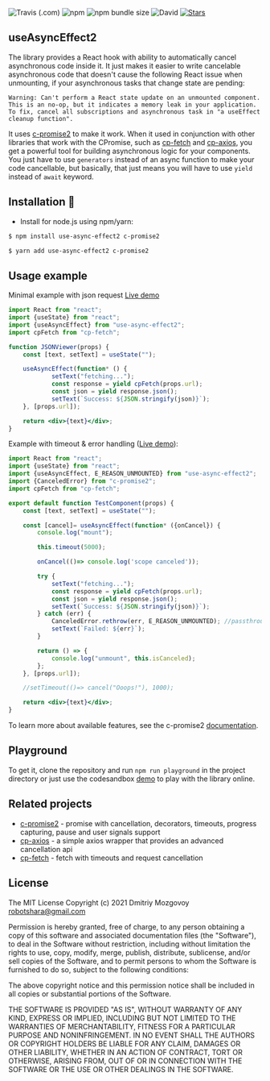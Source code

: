 ![Travis (.com)](https://img.shields.io/travis/com/DigitalBrainJS/use-async-effect)
![npm](https://img.shields.io/npm/dm/use-async-effect2)
![npm bundle size](https://img.shields.io/bundlephobia/minzip/use-async-effect)
![David](https://img.shields.io/david/DigitalBrainJS/use-async-effect)
[![Stars](https://badgen.net/github/stars/DigitalBrainJS/use-async-effect)](https://github.com/DigitalBrainJS/use-async-effect/stargazers)

## useAsyncEffect2
The library provides a React hook with ability to automatically cancel asynchronous code inside it.
It just makes it easier to write cancelable asynchronous code that doesn't cause 
the following React issue when unmounting, if your asynchronous tasks that change state are pending:
````
Warning: Can't perform a React state update on an unmounted component. 
This is an no-op, but it indicates a memory leak in your application. 
To fix, cancel all subscriptions and asynchronous task in "a useEffect cleanup function".
````
It uses [c-promise2](https://www.npmjs.com/package/c-promise2) to make it work. 
When it used in conjunction with other libraries that work with the CPromise,
such as [cp-fetch](https://www.npmjs.com/package/cp-fetch) and [cp-axios](https://www.npmjs.com/package/cp-axios),
you get a powerful tool for building asynchronous logic for your components.
You just have to use `generators` instead of an async function to make your code cancellable, 
but basically, that just means you will have to use `yield` instead of `await` keyword.
## Installation :hammer:
- Install for node.js using npm/yarn:

```bash
$ npm install use-async-effect2 c-promise2
```

```bash
$ yarn add use-async-effect2 c-promise2
```
## Usage example
Minimal example with json request [Live demo](https://codesandbox.io/s/friendly-murdock-wxq8u?file=/src/App.js)
````jsx
import React from "react";
import {useState} from "react";
import {useAsyncEffect} from "use-async-effect2";
import cpFetch from "cp-fetch";

function JSONViewer(props) {
    const [text, setText] = useState("");

    useAsyncEffect(function* () {
            setText("fetching...");
            const response = yield cpFetch(props.url);
            const json = yield response.json();
            setText(`Success: ${JSON.stringify(json)}`);
    }, [props.url]);

    return <div>{text}</div>;
}
````
Example with timeout & error handling ([Live demo](https://codesandbox.io/s/async-effect-demo1-vho29)):
````jsx
import React from "react";
import {useState} from "react";
import {useAsyncEffect, E_REASON_UNMOUNTED} from "use-async-effect2";
import {CanceledError} from "c-promise2";
import cpFetch from "cp-fetch";

export default function TestComponent(props) {
    const [text, setText] = useState("");

    const [cancel]= useAsyncEffect(function* ({onCancel}) {
        console.log("mount");

        this.timeout(5000);

        onCancel(()=> console.log('scope canceled'));

        try {
            setText("fetching...");
            const response = yield cpFetch(props.url);
            const json = yield response.json();
            setText(`Success: ${JSON.stringify(json)}`);
        } catch (err) {
            CanceledError.rethrow(err, E_REASON_UNMOUNTED); //passthrough
            setText(`Failed: ${err}`);
        }

        return () => {
            console.log("unmount", this.isCanceled);
        };
    }, [props.url]);

    //setTimeout(()=> cancel("Ooops!"), 1000);

    return <div>{text}</div>;
}
````
To learn more about available features, see the c-promise2 [documentation](https://www.npmjs.com/package/c-promise2).

## Playground

To get it, clone the repository and run `npm run playground` in the project directory or
just use the codesandbox [demo](https://codesandbox.io/s/async-effect-demo1-vho29) to play with the library online.

## Related projects
- [c-promise2](https://www.npmjs.com/package/c-promise2) - promise with cancellation, decorators, timeouts, progress capturing, pause and user signals support
- [cp-axios](https://www.npmjs.com/package/cp-axios) - a simple axios wrapper that provides an advanced cancellation api
- [cp-fetch](https://www.npmjs.com/package/cp-fetch) - fetch with timeouts and request cancellation

## License

The MIT License Copyright (c) 2021 Dmitriy Mozgovoy robotshara@gmail.com

Permission is hereby granted, free of charge, to any person obtaining a copy of this software and associated documentation files (the "Software"), to deal in the Software without restriction, including without limitation the rights to use, copy, modify, merge, publish, distribute, sublicense, and/or sell copies of the Software, and to permit persons to whom the Software is furnished to do so, subject to the following conditions:

The above copyright notice and this permission notice shall be included in all copies or substantial portions of the Software.

THE SOFTWARE IS PROVIDED "AS IS", WITHOUT WARRANTY OF ANY KIND, EXPRESS OR IMPLIED,
INCLUDING BUT NOT LIMITED TO THE WARRANTIES OF MERCHANTABILITY, FITNESS FOR A PARTICULAR
PURPOSE AND NONINFRINGEMENT. IN NO EVENT SHALL THE AUTHORS OR COPYRIGHT HOLDERS BE LIABLE FOR ANY CLAIM,
DAMAGES OR OTHER LIABILITY, WHETHER IN AN ACTION OF CONTRACT, TORT OR OTHERWISE, ARISING FROM,
OUT OF OR IN CONNECTION WITH THE SOFTWARE OR THE USE OR OTHER DEALINGS IN THE SOFTWARE.
